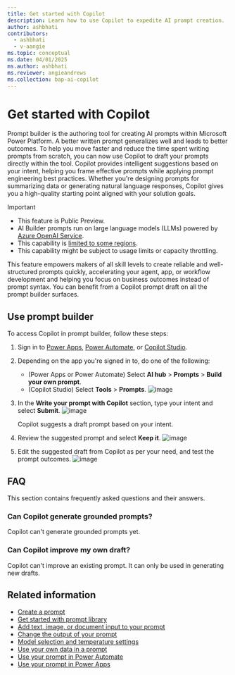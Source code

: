 ```yaml
---
title: Get started with Copilot
description: Learn how to use Copilot to expedite AI prompt creation.
author: ashbhati
contributors:
  - ashbhati
  - v-aangie
ms.topic: conceptual
ms.date: 04/01/2025
ms.author: ashbhati
ms.reviewer: angieandrews
ms.collection: bap-ai-copilot
---
```

  
# Get started with Copilot

Prompt builder is the authoring tool for creating AI prompts within Microsoft Power Platform. A better written prompt generalizes well and leads to better outcomes. To help you move faster and reduce the time spent writing prompts from scratch, you can now use Copilot to draft your prompts directly within the tool. Copilot provides intelligent suggestions based on your intent, helping you frame effective prompts while applying prompt engineering best practices. Whether you're designing prompts for summarizing data or generating natural language responses, Copilot gives you a high-quality starting point aligned with your solution goals.

> [!IMPORTANT]
> - This feature is Public Preview.
> - AI Builder prompts run on large language models (LLMs) powered by [Azure OpenAI Service](/azure/ai-services/openai/whats-new).
> - This capability is [limited to some regions](availability-region.md#prompts).
> - This capability might be subject to usage limits or capacity throttling.

This feature empowers makers of all skill levels to create reliable and well-structured prompts quickly, accelerating your agent, app, or workflow development and helping you focus on business outcomes instead of prompt syntax. You can benefit from a Copilot prompt draft on all the prompt builder surfaces.

## Use prompt builder

To access Copilot in prompt builder, follow these steps:

1. Sign in to [Power Apps](https://make.powerapps.com/), [Power Automate](https://make.powerautomate.com/), or [Copilot Studio](https://copilotstudio.microsoft.com/).
1. Depending on the app you're signed in to, do one of the following:
    - (Power Apps or Power Automate) Select **AI hub** > **Prompts** > **Build your own prompt**.
    - (Copilot Studio) Select **Tools** > **Prompts**.
  ![image](https://github.com/user-attachments/assets/7f67ae85-bbbd-48c4-851c-a3d9de021ffa)

1. In the **Write your prompt with Copilot** section, type your intent and select **Submit**.
   ![image](https://github.com/user-attachments/assets/bc25bff4-8223-4bfb-84b4-2bf639fd6e09)

    Copilot suggests a draft prompt based on your intent.
   
1. Review the suggested prompt and select **Keep it**.
    ![image](https://github.com/user-attachments/assets/15288c3a-9a81-4e9f-a169-54be7898f369)   

1. Edit the suggested draft from Copilot as per your need, and test the prompt outcomes.
  ![image](https://github.com/user-attachments/assets/40cbc117-1a7a-492d-a68a-7b7c171ccf4b)

## FAQ

This section contains frequently asked questions and their answers.

### Can Copilot generate grounded prompts?

Copilot can't generate grounded prompts yet.

### Can Copilot improve my own draft?

Copilot can't improve an existing prompt. It can only be used in generating new drafts.

## Related information

- [Create a prompt](create-a-custom-prompt.md)
- [Get started with prompt library](prompt-library.md)
- [Add text, image, or document input to your prompt](add-inputs-prompt.md)
- [Change the output of your prompt](change-prompt-output.md)
- [Model selection and temperature settings](prompt-modelsettings.md)
- [Use your own data in a prompt](use-your-own-prompt-data.md)
- [Use your prompt in Power Automate](use-a-custom-prompt-in-flow.md)
- [Use your prompt in Power Apps](use-a-custom-prompt-in-app.md)


